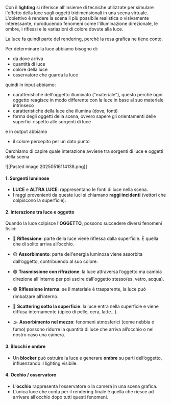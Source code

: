 Con il **lighting** si riferisce all'insieme di tecniche utilizzate per simulare l'effetto della luce sugli oggetti tridimensionali in una scena virtuale. L'obiettivo è rendere la scena il più possibile realistica o visivamente interessante, riproducendo fenomeni come l'illuminazione direzionale, le ombre, i riflessi e le variazioni di colore dovute alla luce.

La luce fa quindi parte del rendering, perchè la resa grafica ne tiene conto.

Per determinare la luce abbiamo bisogno di:
- da dove arriva
- quantità di luce
- colore della luce
- osservatore che guarda la luce 

quindi in input abbiamo:

- caratteristiche dell'oggetto illuminato ("materiale"), questo perchè ogni oggetto reagisce in modo differente con la luce in base al suo materiale intrinseco
- caratteristiche della luce che illumina (dove, fonti)
- forma degli oggetti della scena, ovvero sapere gli orientamenti delle superfici rispetto alle sorgenti di luce

e in output abbiamo
- il colore percepito per un dato punto


Cerchiamo di capire quale interazione avviene tra sorgenti di luce e oggetti della scena

![[Pasted image 20250516114138.png]]

#### 1. **Sorgenti luminose**

- **LUCE** e **ALTRA LUCE**: rappresentano le fonti di luce nella scena.
- I raggi provenienti da queste luci si chiamano **raggi incidenti** (vettori che colpiscono la superficie).

#### 2. **Interazione tra luce e oggetto**

Quando la luce colpisce l'**OGGETTO**, possono succedere diversi fenomeni fisici:

- 🔴 **Riflessione**: parte della luce viene riflessa dalla superficie. È quella che di solito arriva all’occhio.
    
- 🟡 **Assorbimento**: parte dell'energia luminosa viene assorbita dall’oggetto, contribuendo al suo colore.
    
- 🟢 **Trasmissione con rifrazione**: la luce attraversa l’oggetto ma cambia direzione all'interno per poi uscire dall'oggetto stesso(es. vetro, acqua).
    
- 🟢 **Riflessione interna**: se il materiale è trasparente, la luce può rimbalzare all’interno.
    
- 🔵 **Scattering sotto la superficie**: la luce entra nella superficie e viene diffusa internamente (tipico di pelle, cera, latte...).
    
- 🌫️ **Assorbimento nel mezzo**: fenomeni atmosferici (come nebbia o fumo) possono ridurre la quantità di luce che arriva all’occhio o nel nostro caso una camera.
#### 3. **Blocchi e ombre**

- Un **blocker** può ostruire la luce e generare **ombre** su parti dell’oggetto, influenzando il lighting visibile.

#### 4. **Occhio / osservatore**

- L’**occhio** rappresenta l’osservatore o la camera in una scena grafica.
- L’unica luce che conta per il rendering finale è quella che riesce ad arrivare all’occhio dopo tutti questi fenomeni.